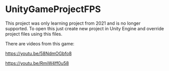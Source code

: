 # UnityGameProjectFPS

This project was only learning project from 2021 and is no longer supported.
To open this just create new project in Unity Engine and override project files using this files.

There are videos from this game:

https://youtu.be/58NdmOGbfo8

https://youtu.be/RmiW4ff0u58
